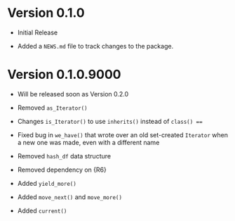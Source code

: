 # Version 0.1.0

* Initial Release

* Added a `NEWS.md` file to track changes to the package.

# Version 0.1.0.9000

* Will be released soon as Version 0.2.0

* Removed `as_Iterator()`

* Changes `is_Iterator()` to use `inherits()` instead of `class() ==`

* Fixed bug in `we_have()` that wrote over an old set-created `Iterator` when a new one was made, even with a different name

* Removed `hash_df` data structure

* Removed dependency on {R6}

* Added `yield_more()`

* Added `move_next()` and `move_more()`

* Added `current()`
